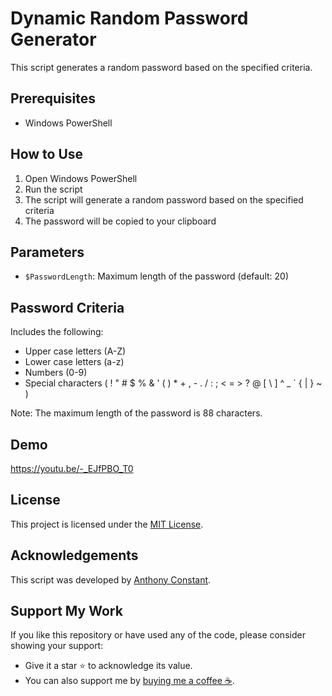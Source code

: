 # Dynamic Random Password Generator

This script generates a random password based on the specified criteria.

## Prerequisites
- Windows PowerShell

## How to Use
1. Open Windows PowerShell
2. Run the script
3. The script will generate a random password based on the specified criteria
4. The password will be copied to your clipboard

## Parameters
- `$PasswordLength`: Maximum length of the password (default: 20)

## Password Criteria
Includes the following:
- Upper case letters (A-Z)
- Lower case letters (a-z)
- Numbers (0-9)
- Special characters ( ! " # $ % & ' ( ) * + , - . / : ; < = > ? @ [ \ ] ^ _ ` { | } ~ )

Note: The maximum length of the password is 88 characters.

## Demo
https://youtu.be/-_EJfPBO_T0

## License
This project is licensed under the [MIT License](https://opensource.org/licenses/MIT).

## Acknowledgements
This script was developed by [Anthony Constant](https://anthonyconstant.co.uk/).

## Support My Work

If you like this repository or have used any of the code, please consider showing your support:

- Give it a star ⭐️ to acknowledge its value.
- You can also support me by [buying me a coffee ☕️](https://ko-fi.com/W7W144CAO).

